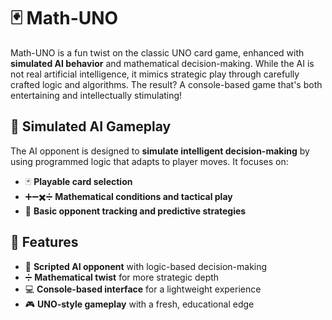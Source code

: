 # 🃏 Math-UNO

Math-UNO is a fun twist on the classic UNO card game, enhanced with **simulated AI behavior** and mathematical decision-making. While the AI is not real artificial intelligence, it mimics strategic play through carefully crafted logic and algorithms. The result? A console-based game that's both entertaining and intellectually stimulating!

## 🤖 Simulated AI Gameplay

The AI opponent is designed to **simulate intelligent decision-making** by using programmed logic that adapts to player moves. It focuses on:

- 🃏 **Playable card selection**
- ➕➖✖️➗ **Mathematical conditions and tactical play**
- 🔮 **Basic opponent tracking and predictive strategies**

## 🔹 Features

- 🧠 **Scripted AI opponent** with logic-based decision-making
- ➗ **Mathematical twist** for more strategic depth
- 💻 **Console-based interface** for a lightweight experience
- 🎮 **UNO-style gameplay** with a fresh, educational edge
